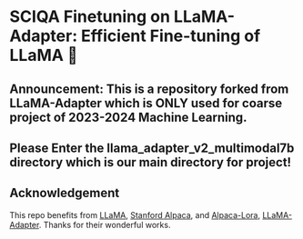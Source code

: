 # SCIQA Finetuning on LLaMA-Adapter: Efficient Fine-tuning of LLaMA 🚀

## Announcement: This is a repository forked from LLaMA-Adapter which is ONLY used for coarse project of 2023-2024 Machine Learning.

## Please Enter the llama_adapter_v2_multimodal7b directory which is our main directory for project!

## Acknowledgement
This repo benefits from [LLaMA](https://github.com/facebookresearch/llama), [Stanford Alpaca](https://github.com/tatsu-lab/stanford_alpaca), and [Alpaca-Lora](https://github.com/tloen/alpaca-lora), [LLaMA-Adapter](https://github.com/OpenGVLab/LLaMA-Adapter/tree/main). Thanks for their wonderful works.
